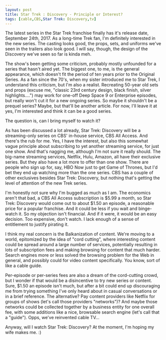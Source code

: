 ```yaml
---
layout: post
title: Star Trek : Discovery - Principle or Interest?
tags: [cable,CBS,Star Trek: Discovery,tv]
---
```

The latest series in the Star Trek franchise finally has it's release date, September 24th, 2017.  As a long-time Trek fan, I'm definitely interested in the new series.  The casting looks good, the props, sets, and uniforms  we've seen in the trailers also look good.  I will say, though, the design of the Discovery we've seen so far is kinda meh.

The show's been getting some criticism, probably mostly unfounded for a series that hasn't aired yet.  The biggest one, to me, is the general appearance, which doesn't fit the period of ten years prior to the Original Series.  As a fan since the 70's, when my sister introduced me to Star Trek, I understand this criticism, but I'm also a realist.  Recreating 50-year old sets and props (excuse me, "classic 23rd century design, black finish, silver highlights....") may work for one-off Deep Space 9 or Enterprise episodes, but really won't cut it for a new ongoing series.  So maybe it shouldn't be a prequel series?  Maybe, but that'll be another article.  For now, I'll leave it at yes, I'm interested and think it can be a good series.

The question is, can I bring myself to watch it?

As has been discussed a lot already, Star Trek: Discovery will be a streaming-only series on CBS' in-house service, CBS All Access.  And there's the rub for me.  Yes, I have the interest, but also this somewhat vague principle about subscribing to yet another streaming service, for just one show.  And that's nagging me, although I'm not sure it really should.  The big-name streaming services, Netflix, Hulu, Amazon, all have their exclusive series.  But they also have a lot more to offer than one show.  There are people who sign up for, say, HBO Now just to get Game of Thrones, but I'd bet they end up watching more than the one series.  CBS has a couple of other exclusives besides Star Trek: Discovery, but nothing that's getting the level of attention of the new Trek series.

I'm honestly not sure why I'm bugged as much as I am.  The economics aren't that bad, a CBS All Access subscription is $5.99 a month, so Star Trek: Discovery would come out to about $1.50 an episode, a reasonable price for a popular franchise.  And it could be less if you wait and binge-watch it.  So my objection isn't financial.  And if it were, it would be an easy decision.  Too expensive, don't watch.  I lack enough of a sense of  entitlement to justify pirating it. 

I think my real concern is the Balkanization of content.  We're moving to a world, epitomized by the idea of "cord cutting", where interesting content could be spread around a large number of services, potentially resulting in lots of subscription fees and making browsing for content that much harder.  Search engines more or less solved the browsing problem for the Web in general, and possibly could for video content specifically.  You know, sort of like a cable guide.  

Per-episode or per-series fees are also a dream of the cord-cutting crowd, but I wonder if that would be a disincentive to try new series or content.  Sure, $1.50 an episode isn't much, but after a bit could end up discouraging me from trying something I've only heard about in casual conversations or in a brief reference.  The alternative?  Pay content providers like Netflix for groups of shows (let's call those providers "networks")?  And maybe those networks could be collected together by a business entity for one overall fee, with some additions like a nice, browsable search engine (let's call that a "guide").  Opps, we've reinvented cable TV...


Anyway, will I watch Star Trek: Discovery?  At the moment, I'm hoping my wife makes me.  :)
